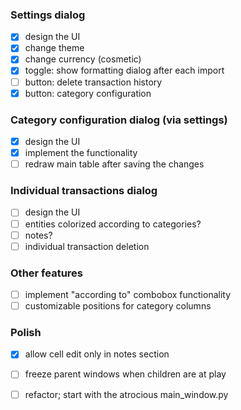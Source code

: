 
### Settings dialog
- [x] design the UI
- [x] change theme
- [x] change currency (cosmetic)
- [x] toggle: show formatting dialog after each import
- [ ] button: delete transaction history
- [x] button: category configuration

### Category configuration dialog (via settings)
- [x] design the UI
- [x] implement the functionality
- [ ] redraw main table after saving the changes

### Individual transactions dialog
- [ ] design the UI
- [ ] entities colorized according to categories?
- [ ] notes?
- [ ] individual transaction deletion

### Other features
- [ ] implement "according to" combobox functionality
- [ ] customizable positions for category columns

### Polish
- [x] allow cell edit only in notes section
- [ ] freeze parent windows when children are at play
- [ ] refactor; start with the atrocious main_window.py

